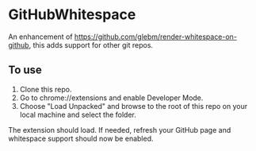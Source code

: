 # GitHubWhitespace

An enhancement of https://github.com/glebm/render-whitespace-on-github, this adds support for other git repos.

## To use

1. Clone this repo.
1. Go to chrome://extensions and enable Developer Mode.
1. Choose "Load Unpacked" and browse to the root of this repo on your local machine and select the folder.

The extension should load. If needed, refresh your GitHub page and whitespace support should now be enabled.
